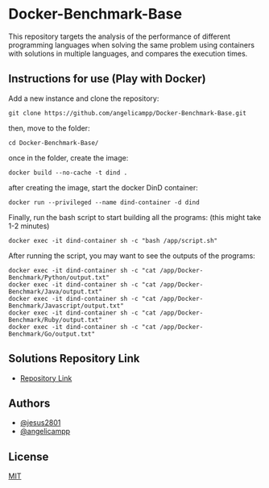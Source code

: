 # Docker-Benchmark-Base
This repository targets the analysis of the performance of different programming languages ​​when solving the same problem using containers with solutions in multiple languages,  and compares the execution times.

## Instructions for use (Play with Docker)
Add a new instance and clone the repository:
```
git clone https://github.com/angelicampp/Docker-Benchmark-Base.git
```

then, move to the folder:
```
cd Docker-Benchmark-Base/
```

once in the folder, create the image:
```
docker build --no-cache -t dind .
```

after creating the image, start the docker DinD container: 
```
docker run --privileged --name dind-container -d dind
```

Finally, run the bash script to start building all the programs: (this might take 1-2 minutes)
```
docker exec -it dind-container sh -c "bash /app/script.sh"
```

After running the script, you may want to see the outputs of the programs:
```
docker exec -it dind-container sh -c "cat /app/Docker-Benchmark/Python/output.txt"
docker exec -it dind-container sh -c "cat /app/Docker-Benchmark/Java/output.txt"
docker exec -it dind-container sh -c "cat /app/Docker-Benchmark/Javascript/output.txt"
docker exec -it dind-container sh -c "cat /app/Docker-Benchmark/Ruby/output.txt"
docker exec -it dind-container sh -c "cat /app/Docker-Benchmark/Go/output.txt"
```

## Solutions Repository Link

- [Repository Link](https://github.com/angelicampp/Docker-Benchmark.git)

## Authors

- [@jesus2801](https://github.com/jesus2801)
- [@angelicampp](https://github.com/angelicampp)

## License

[MIT](https://choosealicense.com/licenses/mit/)
